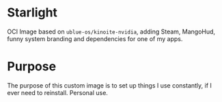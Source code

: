 # Starlight
  OCI Image based on `ublue-os/kinoite-nvidia`, adding Steam, MangoHud, funny system branding and dependencies for one of my apps.
# Purpose
  The purpose of this custom image is to set up things I use constantly, if I ever need to reinstall. Personal use.
